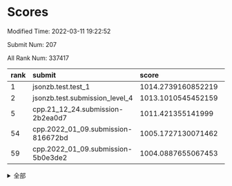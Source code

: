 # Scores

Modified Time: 2022-03-11 19:22:52

Submit Num: 207

All Rank Num: 337417

| rank |               submit               |       score        |       sigma        | pk_num |
| :--- | :--------------------------------- | :----------------- | :----------------- | :----- |
| 1    | jsonzb.test.test_1                 | 1014.2739160852219 | 0.8295630387211231 | 6519   |
| 2    | jsonzb.test.submission_level_4     | 1013.1010545452159 | 0.8237357481423292 | 6524   |
| 5    | cpp.21_12_24.submission-2b2ea0d7   | 1011.421355141999  | 0.7779504240361275 | 6515   |
| 54   | cpp.2022_01_09.submission-816672bd | 1005.1727130071462 | 0.7233726453341994 | 6520   |
| 59   | cpp.2022_01_09.submission-5b0e3de2 | 1004.0887655067453 | 0.7078903834422499 | 6521   |


<details>
<summary>全部</summary>

| rank |                 submit                 |       score        |       sigma        | pk_num |
| :--- | :------------------------------------- | :----------------- | :----------------- | :----- |
| 1    | jsonzb.test.test_1                     | 1014.2739160852219 | 0.8295630387211231 | 6519   |
| 2    | jsonzb.test.submission_level_4         | 1013.1010545452159 | 0.8237357481423292 | 6524   |
| 3    | gobigger.level_3.submission_level_3_7  | 1011.6322223727877 | 0.7788867112559409 | 6518   |
| 4    | gobigger.level_3.submission_level_3_14 | 1011.4507110315044 | 0.7940477825376919 | 6520   |
| 5    | cpp.21_12_24.submission-2b2ea0d7       | 1011.421355141999  | 0.7779504240361275 | 6515   |
| 6    | gobigger.level_3.submission_level_3_49 | 1011.1006056269812 | 0.7689551045674087 | 6525   |
| 7    | gobigger.level_3.submission_level_3_31 | 1010.9137913906497 | 0.7842267666353842 | 6520   |
| 8    | gobigger.level_3.submission_level_3_26 | 1010.9104266890103 | 0.7694658476496622 | 6519   |
| 9    | gobigger.level_3.submission_level_3_2  | 1010.8292194947837 | 0.762082970628991  | 6518   |
| 10   | gobigger.level_3.submission_level_3_48 | 1010.8284034898101 | 0.7545696968738156 | 6518   |
| 11   | gobigger.level_3.submission_level_3_3  | 1010.8189334549799 | 0.7586819712123954 | 6522   |
| 12   | gobigger.level_3.submission_level_3_23 | 1010.7962798688574 | 0.7779899871534879 | 6522   |
| 13   | gobigger.level_3.submission_level_3_33 | 1010.7293254959067 | 0.7711630494877264 | 6521   |
| 14   | gobigger.level_3.submission_level_3_13 | 1010.664548422355  | 0.7797915101295858 | 6520   |
| 15   | gobigger.level_3.submission_level_3_22 | 1010.6435282573359 | 0.7906360177397657 | 6516   |
| 16   | gobigger.level_3.submission_level_3_19 | 1010.6325477009683 | 0.7615800237481634 | 6518   |
| 17   | gobigger.level_3.submission_level_3_46 | 1010.6060696986802 | 0.765299639318894  | 6518   |
| 18   | gobigger.level_3.submission_level_3_11 | 1010.5858413669599 | 0.7939018655690778 | 6516   |
| 19   | gobigger.level_3.submission_level_3_28 | 1010.5687509354341 | 0.7465434068009809 | 6520   |
| 20   | gobigger.level_3.submission_level_3_12 | 1010.563034606978  | 0.7430877216062076 | 6516   |
| 21   | gobigger.level_3.submission_level_3_17 | 1010.4635111815886 | 0.7859135252359899 | 6514   |
| 22   | gobigger.level_3.submission_level_3_30 | 1010.4486203029738 | 0.7480323536574568 | 6520   |
| 23   | gobigger.level_3.submission_level_3_45 | 1010.3250674493819 | 0.7797958404640458 | 6521   |
| 24   | gobigger.level_3.submission_level_3_15 | 1010.2481221591669 | 0.7513783859116132 | 6523   |
| 25   | gobigger.level_3.submission_level_3_47 | 1010.2203244658037 | 0.7463406870140707 | 6518   |
| 26   | gobigger.level_3.submission_level_3_43 | 1010.2051849870929 | 0.754039658316142  | 6522   |
| 27   | gobigger.level_3.submission_level_3_16 | 1010.1767838015236 | 0.7664379082481766 | 6518   |
| 28   | gobigger.level_3.submission_level_3_5  | 1010.1719684722007 | 0.7454923351406217 | 6521   |
| 29   | gobigger.level_3.submission_level_3_9  | 1010.1043599178657 | 0.7718825076583874 | 6516   |
| 30   | gobigger.level_3.submission_level_3_6  | 1010.0932380530671 | 0.7605156876876905 | 6520   |
| 31   | gobigger.level_3.submission_level_3_36 | 1009.9812390033298 | 0.756921733094787  | 6524   |
| 32   | gobigger.level_3.submission_level_3_20 | 1009.9348382036353 | 0.7644542669110842 | 6522   |
| 33   | gobigger.level_3.submission_level_3_38 | 1009.9067327177337 | 0.7688081071615203 | 6524   |
| 34   | gobigger.level_3.submission_level_3_29 | 1009.8512770470339 | 0.7449035346044577 | 6521   |
| 35   | gobigger.level_3.submission_level_3_25 | 1009.8459234592652 | 0.7616563082043412 | 6519   |
| 36   | gobigger.level_3.submission_level_3_37 | 1009.8442958648568 | 0.7459302856682704 | 6527   |
| 37   | gobigger.level_3.submission_level_3_18 | 1009.8373365083926 | 0.7582485396119432 | 6522   |
| 38   | gobigger.level_3.submission_level_3_34 | 1009.8245043443492 | 0.7560718265831857 | 6518   |
| 39   | gobigger.level_3.submission_level_3_39 | 1009.8160096795945 | 0.7492525059589312 | 6523   |
| 40   | gobigger.level_3.submission_level_3_42 | 1009.7760793649619 | 0.7571438477207465 | 6521   |
| 41   | gobigger.level_3.submission_level_3_10 | 1009.7688703431173 | 0.7504431234326763 | 6519   |
| 42   | gobigger.level_3.submission_level_3_8  | 1009.7402415408035 | 0.7591079013813488 | 6522   |
| 43   | gobigger.level_3.submission_level_3_24 | 1009.6670397557276 | 0.7453372944676465 | 6515   |
| 44   | gobigger.level_3.submission_level_3_40 | 1009.602639336192  | 0.7751500276153638 | 6522   |
| 45   | gobigger.level_3.submission_level_3_27 | 1009.551660434667  | 0.7339206377670857 | 6524   |
| 46   | gobigger.level_3.submission_level_3_0  | 1009.4993857675141 | 0.7475511386559748 | 6520   |
| 47   | gobigger.level_3.submission_level_3_1  | 1009.4628735718617 | 0.7444848126132704 | 6522   |
| 48   | gobigger.level_3.submission_level_3_44 | 1009.4341788770362 | 0.7527370405233829 | 6520   |
| 49   | gobigger.level_3.submission_level_3_35 | 1008.9839363805282 | 0.7407616450319843 | 6516   |
| 50   | gobigger.level_3.submission_level_3_41 | 1008.9745443623821 | 0.7533255772665255 | 6523   |
| 51   | gobigger.level_3.submission_level_3_21 | 1008.7191868627731 | 0.7566057415374899 | 6517   |
| 52   | gobigger.level_3.submission_level_3_4  | 1008.6105646119656 | 0.7527462303068612 | 6518   |
| 53   | gobigger.level_3.submission_level_3_32 | 1008.487883201342  | 0.7603526614353807 | 6519   |
| 54   | cpp.2022_01_09.submission-816672bd     | 1005.1727130071462 | 0.7233726453341994 | 6520   |
| 55   | gobigger.level_1.submission_level_1_45 | 1005.0759591025178 | 0.719978882825992  | 6521   |
| 56   | gobigger.level_1.submission_level_1_19 | 1004.6745232944937 | 0.7197868857813814 | 6521   |
| 57   | gobigger.level_1.submission_level_1_0  | 1004.5951516166461 | 0.7236425361185168 | 6525   |
| 58   | gobigger.level_1.submission_level_1_24 | 1004.3869982951963 | 0.7197281593950575 | 6522   |
| 59   | cpp.2022_01_09.submission-5b0e3de2     | 1004.0887655067453 | 0.7078903834422499 | 6521   |
| 60   | gobigger.level_1.submission_level_1_43 | 1004.0740529120153 | 0.7091794444598399 | 6520   |
| 61   | gobigger.level_1.submission_level_1_9  | 1003.9734711012985 | 0.7407153338496579 | 6524   |
| 62   | gobigger.level_1.submission_level_1_16 | 1003.9400947509669 | 0.7177607280091344 | 6518   |
| 63   | gobigger.level_1.submission_level_1_1  | 1003.8821146822626 | 0.713289071615392  | 6523   |
| 64   | gobigger.level_1.submission_level_1_31 | 1003.8812533954061 | 0.7097470039186476 | 6521   |
| 65   | gobigger.level_1.submission_level_1_26 | 1003.8419200476316 | 0.7227053091624233 | 6518   |
| 66   | gobigger.level_1.submission_level_1_36 | 1003.8245964860511 | 0.7064154786735879 | 6511   |
| 67   | gobigger.level_1.submission_level_1_7  | 1003.7771300767571 | 0.7207372685477933 | 6518   |
| 68   | gobigger.level_1.submission_level_1_2  | 1003.7289142188026 | 0.7125775177747785 | 6515   |
| 69   | gobigger.level_1.submission_level_1_48 | 1003.7024663564292 | 0.7197162739053417 | 6518   |
| 70   | gobigger.level_1.submission_level_1_5  | 1003.6849294896131 | 0.7243648168960785 | 6520   |
| 71   | gobigger.level_1.submission_level_1_14 | 1003.6738569096236 | 0.7243755968607909 | 6521   |
| 72   | gobigger.level_1.submission_level_1_18 | 1003.6255424331281 | 0.7186824722905701 | 6526   |
| 73   | gobigger.level_1.submission_level_1_21 | 1003.6047416833536 | 0.7147989751608775 | 6518   |
| 74   | gobigger.level_1.submission_level_1_27 | 1003.5551904470038 | 0.7194404090495584 | 6517   |
| 75   | gobigger.level_1.submission_level_1_29 | 1003.5521023816098 | 0.7217548463891353 | 6523   |
| 76   | gobigger.level_1.submission_level_1_35 | 1003.4893970094221 | 0.711010494498289  | 6519   |
| 77   | gobigger.level_1.submission_level_1_30 | 1003.4102280031755 | 0.7182740931074092 | 6514   |
| 78   | gobigger.level_1.submission_level_1_13 | 1003.4039204001101 | 0.7332469342289367 | 6524   |
| 79   | gobigger.level_1.submission_level_1_37 | 1003.3812895221812 | 0.7038458256746418 | 6519   |
| 80   | gobigger.level_1.submission_level_1_15 | 1003.3655778941732 | 0.7168789935152824 | 6523   |
| 81   | gobigger.level_1.submission_level_1_33 | 1003.3538326484571 | 0.7055770895983594 | 6523   |
| 82   | gobigger.level_1.submission_level_1_4  | 1003.2983170239198 | 0.7173794973962365 | 6522   |
| 83   | gobigger.level_1.submission_level_1_25 | 1003.2971881838658 | 0.7140152749630357 | 6524   |
| 84   | gobigger.level_1.submission_level_1_34 | 1003.2605637013622 | 0.7071132116517486 | 6522   |
| 85   | gobigger.level_1.submission_level_1_10 | 1003.2566473274302 | 0.7152642586484174 | 6520   |
| 86   | gobigger.level_1.submission_level_1_38 | 1003.2129930058052 | 0.7226641976982636 | 6521   |
| 87   | gobigger.level_1.submission_level_1_3  | 1003.1915016823475 | 0.7102897418299877 | 6520   |
| 88   | gobigger.level_1.submission_level_1_20 | 1003.1701110595833 | 0.7147554752493354 | 6523   |
| 89   | gobigger.level_1.submission_level_1_44 | 1003.1456437699035 | 0.7314086940319244 | 6518   |
| 90   | gobigger.level_1.submission_level_1_17 | 1003.1430808020456 | 0.7149116232517583 | 6520   |
| 91   | gobigger.level_1.submission_level_1_42 | 1003.1389853891839 | 0.7301055090390491 | 6522   |
| 92   | gobigger.level_1.submission_level_1_46 | 1003.1102112083817 | 0.7178368536649291 | 6523   |
| 93   | gobigger.level_1.submission_level_1_32 | 1002.9958463164181 | 0.7056797700652705 | 6522   |
| 94   | gobigger.level_1.submission_level_1_11 | 1002.8921012124142 | 0.7182659606358323 | 6520   |
| 95   | gobigger.level_1.submission_level_1_40 | 1002.6100206036546 | 0.7070782692220497 | 6520   |
| 96   | gobigger.level_1.submission_level_1_28 | 1002.5963570539526 | 0.7144331122159593 | 6519   |
| 97   | gobigger.level_1.submission_level_1_12 | 1002.5703049412829 | 0.7176328830948613 | 6525   |
| 98   | gobigger.level_1.submission_level_1_49 | 1002.528918190951  | 0.6999894641109047 | 6517   |
| 99   | gobigger.level_1.submission_level_1_47 | 1002.2720431267998 | 0.705325080816341  | 6520   |
| 100  | gobigger.level_1.submission_level_1_6  | 1002.1701976103683 | 0.7190341343000314 | 6516   |
| 101  | gobigger.level_1.submission_level_1_22 | 1002.0216645091207 | 0.7036771178056574 | 6518   |
| 102  | gobigger.level_1.submission_level_1_41 | 1001.9699756384728 | 0.708092276395684  | 6519   |
| 103  | gobigger.level_1.submission_level_1_39 | 1001.6965914962198 | 0.7086493592340459 | 6519   |
| 104  | gobigger.level_1.submission_level_1_8  | 1001.1528987286911 | 0.7046498070492571 | 6524   |
| 105  | gobigger.level_1.submission_level_1_23 | 1001.0183778941148 | 0.707640911340512  | 6519   |
| 106  | gobigger.random.submission_random_22   | 997.5163596014067  | 0.6998876232253342 | 6518   |
| 107  | gobigger.random.submission_random_35   | 997.1348746284937  | 0.7050371210440894 | 6522   |
| 108  | gobigger.random.submission_random_38   | 997.0756305913093  | 0.7176701737473273 | 6521   |
| 109  | gobigger.random.submission_random_4    | 997.0312507485617  | 0.713737594619622  | 6519   |
| 110  | gobigger.random.submission_random_6    | 997.0099972620288  | 0.7225472130504109 | 6520   |
| 111  | gobigger.random.submission_random_29   | 996.8348821827527  | 0.7116044652458897 | 6520   |
| 112  | gobigger.random.submission_random_31   | 996.6597431963855  | 0.7029476056741398 | 6525   |
| 113  | gobigger.random.submission_random_46   | 996.6373691037807  | 0.7118917369322212 | 6515   |
| 114  | gobigger.random.submission_random_41   | 996.5490965959298  | 0.7142734580299019 | 6521   |
| 115  | gobigger.random.submission_random_36   | 996.5483148247794  | 0.7073925630938772 | 6517   |
| 116  | gobigger.random.submission_random_47   | 996.4943857384962  | 0.7158516470433224 | 6524   |
| 117  | gobigger.random.submission_random_27   | 996.4671265398385  | 0.716231300837191  | 6521   |
| 118  | gobigger.random.submission_random_45   | 996.4242551912334  | 0.7066086071922412 | 6515   |
| 119  | gobigger.random.submission_random_33   | 996.4010934864086  | 0.697984451584949  | 6526   |
| 120  | gobigger.random.submission_random_21   | 996.3908951156814  | 0.7059958338063558 | 6519   |
| 121  | gobigger.random.submission_random_12   | 996.3726505452178  | 0.708578385842867  | 6515   |
| 122  | gobigger.random.submission_random_9    | 996.1974986534692  | 0.71044199847168   | 6516   |
| 123  | gobigger.random.submission_random_34   | 996.1232014180199  | 0.7202116922145867 | 6517   |
| 124  | gobigger.random.submission_random_17   | 996.0225272568708  | 0.7268194518886897 | 6516   |
| 125  | gobigger.random.submission_random_39   | 995.9992925081233  | 0.7101002122883141 | 6522   |
| 126  | gobigger.random.submission_random_10   | 995.993459687593   | 0.7084959136250497 | 6521   |
| 127  | gobigger.random.submission_random_40   | 995.9436160467982  | 0.7095175966131767 | 6516   |
| 128  | gobigger.random.submission_random_44   | 995.8974040228366  | 0.7137251502707629 | 6517   |
| 129  | gobigger.random.submission_random_15   | 995.8692591210715  | 0.7109530227873327 | 6517   |
| 130  | gobigger.random.submission_random_24   | 995.8638170852959  | 0.7260383388385568 | 6517   |
| 131  | gobigger.random.submission_random_25   | 995.8545781080962  | 0.725123141811382  | 6521   |
| 132  | gobigger.random.submission_random_43   | 995.8320732936744  | 0.7162327118759547 | 6521   |
| 133  | gobigger.random.submission_random_11   | 995.8090303559543  | 0.7115490545749795 | 6519   |
| 134  | gobigger.random.submission_random_3    | 995.8071428912511  | 0.7134857352586315 | 6518   |
| 135  | gobigger.random.submission_random_19   | 995.7941198629677  | 0.7084602430696624 | 6525   |
| 136  | gobigger.random.submission_random_28   | 995.7906637514812  | 0.7130029274392217 | 6525   |
| 137  | gobigger.random.submission_random_48   | 995.7217861932382  | 0.7143205527047282 | 6519   |
| 138  | gobigger.random.submission_random_23   | 995.7040662422381  | 0.6960539384937734 | 6520   |
| 139  | gobigger.random.submission_random_5    | 995.6791493235528  | 0.7149673620659044 | 6522   |
| 140  | gobigger.random.submission_random_26   | 995.6574945171706  | 0.7147300948058277 | 6521   |
| 141  | gobigger.random.submission_random_49   | 995.6328807892044  | 0.7151865575974844 | 6520   |
| 142  | gobigger.random.submission_random_14   | 995.580362171369   | 0.7093572469756095 | 6522   |
| 143  | gobigger.random.submission_random_32   | 995.5656320369003  | 0.7252987218310472 | 6524   |
| 144  | gobigger.random.submission_random_13   | 995.5236227686494  | 0.7034454205947817 | 6523   |
| 145  | gobigger.random.submission_random_30   | 995.4456521996425  | 0.7147024565962082 | 6523   |
| 146  | gobigger.random.submission_random_2    | 995.4335684514947  | 0.6975701508041597 | 6520   |
| 147  | gobigger.random.submission_random_16   | 995.4255686687937  | 0.7304507336154126 | 6518   |
| 148  | gobigger.random.submission_random_0    | 995.4158200682988  | 0.7069629079975768 | 6527   |
| 149  | gobigger.random.submission_random_1    | 995.30227679816    | 0.7006828370471909 | 6523   |
| 150  | gobigger.random.submission_random_7    | 995.2564692636963  | 0.7185001365657275 | 6520   |
| 151  | gobigger.random.submission_random_20   | 995.207973981131   | 0.7337377253914508 | 6518   |
| 152  | gobigger.random.submission_random_8    | 995.191947875187   | 0.7123870647472248 | 6517   |
| 153  | gobigger.random.submission_random_37   | 995.161364917173   | 0.7154714735402729 | 6518   |
| 154  | gobigger.random.submission_random_42   | 995.0881603931898  | 0.7179663004802405 | 6522   |
| 155  | gobigger.random.submission_random_18   | 994.9745247552561  | 0.716052983515679  | 6516   |
| 156  | gobigger.level_2.submission_level_2_40 | 993.3721847726476  | 0.7445269098233775 | 6523   |
| 157  | gobigger.level_2.submission_level_2_34 | 993.2742381522667  | 0.7432465605617213 | 6519   |
| 158  | gobigger.level_2.submission_level_2_38 | 993.1075168917678  | 0.7378722786530018 | 6520   |
| 159  | gobigger.level_2.submission_level_2_18 | 993.0445619480588  | 0.7382703264347439 | 6514   |
| 160  | gobigger.level_2.submission_level_2_30 | 993.040473175704   | 0.7331815021297592 | 6521   |
| 161  | gobigger.level_2.submission_level_2_17 | 993.0095937828361  | 0.7516080273893334 | 6520   |
| 162  | gobigger.level_2.submission_level_2_8  | 993.0085357047242  | 0.7434264232629716 | 6521   |
| 163  | gobigger.level_2.submission_level_2_39 | 993.0036904207408  | 0.7493678221314994 | 6520   |
| 164  | gobigger.level_2.submission_level_2_47 | 992.9139462553729  | 0.726315389808959  | 6517   |
| 165  | gobigger.level_2.submission_level_2_48 | 992.876264238733   | 0.7586290447525148 | 6518   |
| 166  | gobigger.level_2.submission_level_2_21 | 992.7710154775712  | 0.7236083105092639 | 6522   |
| 167  | gobigger.level_2.submission_level_2_12 | 992.7583094912194  | 0.7387635208793208 | 6522   |
| 168  | gobigger.level_2.submission_level_2_15 | 992.752145117923   | 0.7410650380574616 | 6523   |
| 169  | gobigger.level_2.submission_level_2_33 | 992.7479864114324  | 0.7328592434054922 | 6517   |
| 170  | gobigger.level_2.submission_level_2_27 | 992.6020839201697  | 0.7378165139618859 | 6522   |
| 171  | gobigger.level_2.submission_level_2_43 | 992.5553501177756  | 0.7407130320956795 | 6516   |
| 172  | gobigger.level_2.submission_level_2_42 | 992.461773394771   | 0.7495275689351708 | 6518   |
| 173  | gobigger.level_2.submission_level_2_2  | 992.4513109330595  | 0.7419475031818091 | 6516   |
| 174  | gobigger.level_2.submission_level_2_24 | 992.3069338967595  | 0.7420007906219285 | 6522   |
| 175  | gobigger.level_2.submission_level_2_29 | 992.304836640345   | 0.7522624445171515 | 6521   |
| 176  | gobigger.level_2.submission_level_2_31 | 992.2996347687795  | 0.7380832499007071 | 6520   |
| 177  | gobigger.level_2.submission_level_2_25 | 992.2835803177743  | 0.7376520798758632 | 6520   |
| 178  | gobigger.level_2.submission_level_2_4  | 992.2516929593052  | 0.7347526292067577 | 6527   |
| 179  | gobigger.level_2.submission_level_2_28 | 992.2348136148108  | 0.7719956817330623 | 6519   |
| 180  | gobigger.level_2.submission_level_2_22 | 992.2204998721959  | 0.7419591490118684 | 6514   |
| 181  | gobigger.level_2.submission_level_2_23 | 992.2192739285315  | 0.75201340855774   | 6519   |
| 182  | gobigger.level_2.submission_level_2_10 | 992.1932424309126  | 0.7447254226953106 | 6524   |
| 183  | gobigger.level_2.submission_level_2_20 | 992.1389863595552  | 0.7732337057356888 | 6521   |
| 184  | gobigger.level_2.submission_level_2_19 | 992.1323854038588  | 0.7462724959776722 | 6522   |
| 185  | gobigger.level_2.submission_level_2_6  | 992.0603214092282  | 0.7566383816479033 | 6519   |
| 186  | gobigger.level_2.submission_level_2_49 | 992.0456402373692  | 0.7369177695913257 | 6519   |
| 187  | gobigger.level_2.submission_level_2_9  | 992.0338532035204  | 0.7498219629426285 | 6522   |
| 188  | gobigger.level_2.submission_level_2_35 | 991.8388481993021  | 0.7539353899154974 | 6519   |
| 189  | gobigger.level_2.submission_level_2_7  | 991.7340671681185  | 0.7520601592594311 | 6523   |
| 190  | gobigger.level_2.submission_level_2_46 | 991.6904012470936  | 0.7374796397138237 | 6522   |
| 191  | gobigger.level_2.submission_level_2_11 | 991.5934624289196  | 0.7387900085108166 | 6523   |
| 192  | gobigger.level_2.submission_level_2_45 | 991.5533773750738  | 0.7541553199858751 | 6524   |
| 193  | gobigger.level_2.submission_level_2_16 | 991.5364467467631  | 0.7715515418599096 | 6517   |
| 194  | gobigger.level_2.submission_level_2_41 | 991.2129483282724  | 0.7388245213788827 | 6519   |
| 195  | gobigger.level_2.submission_level_2_0  | 991.1985091913983  | 0.7476989648388814 | 6524   |
| 196  | gobigger.level_2.submission_level_2_26 | 991.0507491093836  | 0.7667548485068955 | 6520   |
| 197  | gobigger.level_2.submission_level_2_5  | 990.8805730828484  | 0.7672966222634872 | 6520   |
| 198  | gobigger.level_2.submission_level_2_36 | 990.6436411313533  | 0.743673614825395  | 6520   |
| 199  | gobigger.level_2.submission_level_2_14 | 990.6411093360857  | 0.7603646339547034 | 6518   |
| 200  | gobigger.level_2.submission_level_2_1  | 990.5061394734543  | 0.7468501195815316 | 6521   |
| 201  | gobigger.level_2.submission_level_2_3  | 990.5039607994293  | 0.7587926671934764 | 6523   |
| 202  | gobigger.level_2.submission_level_2_32 | 990.2517786428938  | 0.7788199982172791 | 6522   |
| 203  | gobigger.level_2.submission_level_2_37 | 990.2422864029813  | 0.7753810905807712 | 6517   |
| 204  | gobigger.level_2.submission_level_2_13 | 990.0311507535149  | 0.7631525184072878 | 6524   |
| 205  | gobigger.level_2.submission_level_2_44 | 989.9039926022787  | 0.7821193567303468 | 6525   |
| 206  | gobigger.none.submission_none_1        | 979.3661024201692  | 1.2273231267457478 | 6523   |
| 207  | gobigger.none.submission_none_0        | 977.3185018248155  | 1.3230002414448592 | 6518   |

</details>